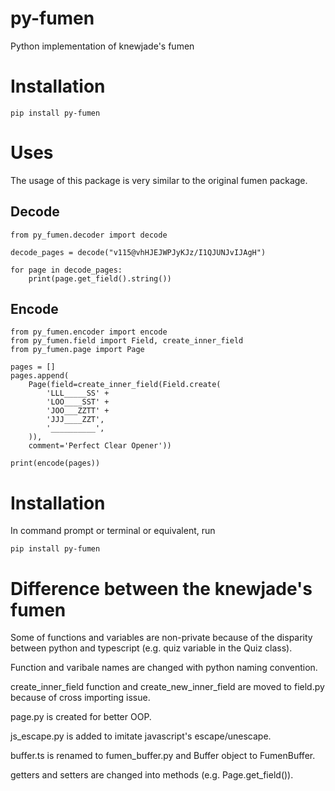 # py-fumen
Python implementation of knewjade's fumen

# Installation 
`pip install py-fumen`

# Uses
The usage of this package is very similar to the original fumen package.

## Decode
```
from py_fumen.decoder import decode

decode_pages = decode("v115@vhHJEJWPJyKJz/I1QJUNJvIJAgH")

for page in decode_pages:
    print(page.get_field().string())
```

## Encode
```
from py_fumen.encoder import encode
from py_fumen.field import Field, create_inner_field
from py_fumen.page import Page

pages = []
pages.append(
    Page(field=create_inner_field(Field.create(
        'LLL_____SS' +
        'LOO____SST' +
        'JOO___ZZTT' +
        'JJJ____ZZT',
        '__________',
    )),
    comment='Perfect Clear Opener'))

print(encode(pages))
```

# Installation
In command prompt or terminal or equivalent, run 
```
pip install py-fumen
```

# Difference between the knewjade's fumen
Some of functions and variables are non-private because of the disparity between python and typescript (e.g. quiz variable in the Quiz class).

Function and varibale names are changed with python naming convention.

create_inner_field function and create_new_inner_field are moved to field.py because of cross importing issue.

page.py is created for better OOP.

js_escape.py is added to imitate javascript's escape/unescape.

buffer.ts is renamed to fumen_buffer.py and Buffer object to FumenBuffer.

getters and setters are changed into methods (e.g. Page.get_field()). 
